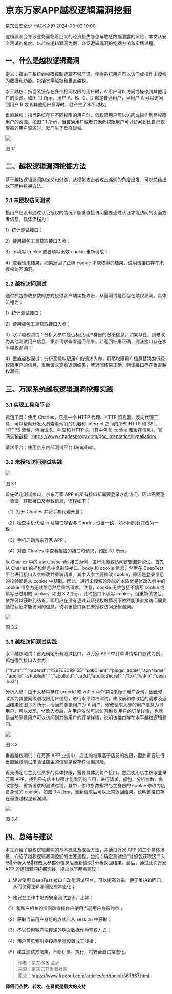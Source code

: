 #  京东万家APP越权逻辑漏洞挖掘   
京东云安全说  HACK之道   2024-03-02 10:00  
  
逻辑漏洞会导致业务面临着巨大的经济损失隐患与敏感数据泄露的风险，本文从安全测试的角度，以越权逻辑漏洞为例，介绍逻辑漏洞的挖掘方法和实践过程。  
## 一、什么是越权逻辑漏洞  
  
定义：指由于系统的权限控制逻辑不够严谨，使得系统用户可以访问或操作未授权的数据和功能。包括水平越权和垂直越权。  
  
水平越权：指当系统存在多个相同权限的用户时，A 用户可以访问或操作到其他用户的资源。如图 1.1 所示，用户 A、B、C、D 都是普通用户，当用户 A 可以访问到用户 B 或者其他用户资源时，就产生了水平越权。  
  
垂直越权：指当系统存在不同权限的用户时，低权限用户可以访问或操作到高权限用户的资源。如图 1.1 所示，当普通用户或者其他低权限用户可以访问到比自己权限高的用户资源时，就产生了垂直越权。  
  
![](https://mmbiz.qpic.cn/sz_mmbiz_jpg/3ZX4O1QxGtOiboxOuTG4zCUXTvGMIwyoWSwrTIViaWphFpRC9ad0tvc4Ix2GbH6jBqKnwktdmyl3VlGp0C45DPibQ/640?wx_fmt=jpeg "")  
  
图 1.1  
## 二、越权逻辑漏洞挖掘方法  
  
基于越权逻辑漏洞的定义和分类，从模拟攻击者攻击漏洞的角度出发，可以总结出以下两种挖掘方法。  
### 2.1 未授权访问测试  
  
指用户在没有通过认证授权的情况下能够直接访问需要通过认证才能访问的页面或者信息。具体流程为：  
  
1）统计测试接口；  
  
2）使用抓包工具获取接口入参；  
  
3）不填写 cookie 或者填写无效 cookie 重新请求；  
  
4）查看请求结果，如果返回了正确 cookie 才能取得的结果，说明该接口存在未授权访问漏洞。  
### 2.2 越权访问测试  
  
通过抓包修改参数的方式绕过客户端实施攻击，从而测试是否存在越权漏洞。具体流程为：  
  
1）统计测试接口；  
  
2）使用抓包工具获取接口入参；  
  
3）水平越权测试：分析入参中是否标识用户身份的敏感信息，如果存在，则修改为其他测试用户信息，重新请求查看返回结果，若返回结果正确，则该接口存在水平越权漏洞；  
  
4）垂直越权测试：分析高级权限用户的请求入参，将高权限用户信息替换为低级权限用户的信息，重新请求查看返回结果，若返回结果正确，则该接口存在垂直越权漏洞。  
## 三、万家系统越权逻辑漏洞挖掘实践  
### 3.1 实现工具和平台  
  
抓包工具：使用 Charles，它是一个 HTTP 代理、HTTP 监视器、反向代理工具，可以帮助开发人员查看他们的机器和 Internet 之间的所有 HTTP 和 SSL、HTTPS 流量，包括请求、响应和 HTTP 头（其中包含 cookie 和缓存信息）。官网安装链接：https://www.charlesproxy.com/documentation/installation/  
  
请求平台：使用京东内部测试平台 DeepTest。  
### 3.2 未授权访问测试实践  
  
![](https://mmbiz.qpic.cn/sz_mmbiz_jpg/3ZX4O1QxGtOiboxOuTG4zCUXTvGMIwyoW5hibpjvUCFiaF2VJ5Rz6nocxNGMPVunC1QCAVrjTzpdOucvDh5LRwLoQ/640?wx_fmt=jpeg "")  
  
图 3.1  
  
首先确定测试接口，京东万家 APP 的所有接口都需要登录才能访问，因此需要逐一验证。获取接口及参数信息，流程如下：  
  
（1）打开 Charles 并将手机代理开启；  
  
（2）检查手机代理 ip 及端口是否与 Charles 设置一致，如不同则将其改为一致；  
  
（3）手机启动京东万家 APP；  
  
（4）对应 Charles 中查看相应的接口和请求，如图 3.1 所示。  
  
以 Charles 中的 user_baseinfo 接口为例，进行未授权访问逻辑漏洞测试。首先从 Charles 的抓包信息中复制该接口、body 和 cookie 信息，然后在 DeepTest 平台进行接口入参修改并重新请求。其中入参主要修改 cookie，原因是登录信息的校验都是从 cookie 中获取。因此，进行未授权的测试的本质就是修改入参中的 cookie 信息为无效信息然后重新请求。注意，cookie 无效包括不填写 cookie 或填写已过期的 cookie。如图 3.2 所示，此时接口不填写 cookie，但重新请求后，依然可以获取到结果，即用户在没有通过认证授权的情况下依然能够直接访问需要通过认证才能访问的信息，说明该接口存在未授权访问逻辑漏洞。  
  
![](https://mmbiz.qpic.cn/sz_mmbiz_jpg/3ZX4O1QxGtOiboxOuTG4zCUXTvGMIwyoWroSgxqwpoagAKsk1ApBibMHmfYsXQP6j7pJJqQSiaT5MFVibldDdRwKVQ/640?wx_fmt=jpeg "")  
  
图 3.2  
### 3.3 越权访问测试实践  
  
水平越权测试：首先确定所有测试接口，以万家 APP 中订单详情接口测试为例，抓包得到接口入参为：  
  
{"from":"","orderId":"239703099155","sdkClient":"plugin_apple","appName":"apollo","isPublish":"","apolloId":"ca3d","apolloSecret":"7157","wjPin":"ceshibu3"}  
  
分析入参：由于入参中存在 orderId 和 wjPin 两个字段来标识用户身份，因此修改其为其他同级别权限用户信息，进行水平越权测试。修改前和修改后的请求及返回结果如图 3.3 所示，令当前登录用户为 A 用户，修改请求入参的用户信息为 B 用户，可以发现，修改入参后，A 用户依然可以访问到 B 用户的订单详情，也就是当前登录用户可以访问到其他用户的订单详情，说明该接口存在水平越权逻辑漏洞。  
  
![](https://mmbiz.qpic.cn/sz_mmbiz_jpg/3ZX4O1QxGtOiboxOuTG4zCUXTvGMIwyoWXSdIEAWFguticicFkl07JfepCIicm8WW8Ce2wyEK2AwiagSY5NjDmJVgeQ/640?wx_fmt=jpeg "")  
  
图 3.3  
  
垂直越权测试：在万家 APP 业务中，店主的权限高于店员的权限，因此需要进行垂直越权测试来验证店主的信息是否存在泄漏风险。  
  
首先确定店主比店员多的具体权限，需要具体到每个接口。然后使用店主权限登录万家 APP，找到只有店主权限才能看到的应用，进行请求、抓包、分析参数、修改参数、重新请求的测试过程。其中，修改参数指将店主身份的 cookie 修改为店员身份的 cookie，如图 3.4 所示，重新请求后可以正常返回结果，说明该接口存在垂直越权逻辑漏洞。  
  
![](https://mmbiz.qpic.cn/sz_mmbiz_jpg/3ZX4O1QxGtOiboxOuTG4zCUXTvGMIwyoW9tlc237e788XvHz2ueicCOqceLp7SOdoMV9ibapjgiciaSv8vcm1rXrYkA/640?wx_fmt=jpeg "")  
  
图 3.4  
## 四、总结与建议  
  
本文介绍了越权逻辑漏洞的基本概念及挖掘方法，并通过万家 APP 的三个具体场景，介绍了越权逻辑漏洞挖掘的主要流程，包括：确定测试接口抓包获取接口入参分析入参修改入参部分信息后重新请求分析返回结果。最后，通过此次万家 APP 的逻辑漏洞挖掘实践，提出以下两点建议：  
1. 建议使用 DeepTest 接口自动化测试平台，可以提高效率，便于维护和回归，从而使得逻辑漏洞挖掘常态化；  
  
1. 建议在工作中培养安全测试意识，比如：  
  
（1）和账户相关的增删改查操作应使用当前用户身份约束；  
  
（2）获取当前用户身份的方式应从 session 中获取；  
  
（3）不以任何客户端传递的明文数据作为鉴权方式；  
  
（4）用户可见索引字段应尽量设置成无规律；  
  
（5）建立测试方法集，不断积累、执行，将安全测试常态化。  
> 作者：京东零售 孟迪  
> 来源：京东云开发者社区  
> 原文：https://www.freebuf.com/articles/endpoint/367967.html  
  
  
  
**师傅们点赞、转发、在看就是最大的支持**  
  
